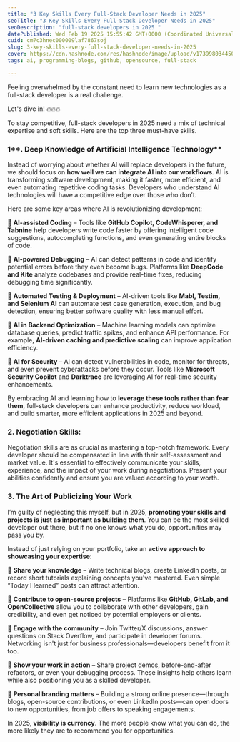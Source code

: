 ```yaml
---
title: "3 Key Skills Every Full-Stack Developer Needs in 2025"
seoTitle: "3 Key Skills Every Full-Stack Developer Needs in 2025"
seoDescription: "full-stack developers in 2025 "
datePublished: Wed Feb 19 2025 15:55:42 GMT+0000 (Coordinated Universal Time)
cuid: cm7c3hnec000009laf7867soj
slug: 3-key-skills-every-full-stack-developer-needs-in-2025
cover: https://cdn.hashnode.com/res/hashnode/image/upload/v1739980344501/f86570f2-cd29-442f-9341-b1ece1bb2ecb.jpeg
tags: ai, programming-blogs, github, opensource, full-stack

---
```


Feeling overwhelmed by the constant need to learn new technologies as a full-stack developer is a real challenge.

Let's dive in! 🔥🔥🔥  
  
To stay competitive, full-stack developers in 2025 need a mix of technical expertise and soft skills. Here are the top three must-have skills.

### 1**. Deep Knowledge of Artificial Intelligence Technology**

Instead of worrying about whether AI will replace developers in the future, we should focus on **how well we can integrate AI into our workflows**. AI is transforming software development, making it faster, more efficient, and even automating repetitive coding tasks. Developers who understand AI technologies will have a competitive edge over those who don’t.

Here are some key areas where AI is revolutionizing development:

🔹 **AI-assisted Coding** – Tools like **GitHub Copilot, CodeWhisperer, and Tabnine** help developers write code faster by offering intelligent code suggestions, autocompleting functions, and even generating entire blocks of code.

🔹 **AI-powered Debugging** – AI can detect patterns in code and identify potential errors before they even become bugs. Platforms like **DeepCode and Kite** analyze codebases and provide real-time fixes, reducing debugging time significantly.

🔹 **Automated Testing & Deployment** – AI-driven tools like **Mabl, Testim, and Selenium AI** can automate test case generation, execution, and bug detection, ensuring better software quality with less manual effort.

🔹 **AI in Backend Optimization** – Machine learning models can optimize database queries, predict traffic spikes, and enhance API performance. For example, **AI-driven caching and predictive scaling** can improve application efficiency.

🔹 **AI for Security** – AI can detect vulnerabilities in code, monitor for threats, and even prevent cyberattacks before they occur. Tools like **Microsoft Security Copilot** and **Darktrace** are leveraging AI for real-time security enhancements.

By embracing AI and learning how to **leverage these tools rather than fear them**, full-stack developers can enhance productivity, reduce workload, and build smarter, more efficient applications in 2025 and beyond.

### 2\. Negotiation Skills:

Negotiation skills are as crucial as mastering a top-notch framework. Every developer should be compensated in line with their self-assessment and market value. It's essential to effectively communicate your skills, experience, and the impact of your work during negotiations. Present your abilities confidently and ensure you are valued according to your worth.

### **3\. The Art of Publicizing Your Work**

I’m guilty of neglecting this myself, but in 2025, **promoting your skills and projects is just as important as building them**. You can be the most skilled developer out there, but if no one knows what you do, opportunities may pass you by.

Instead of just relying on your portfolio, take an **active approach to showcasing your expertise**:

🔹 **Share your knowledge** – Write technical blogs, create LinkedIn posts, or record short tutorials explaining concepts you’ve mastered. Even simple “Today I learned” posts can attract attention.

🔹 **Contribute to open-source projects** – Platforms like **GitHub, GitLab, and OpenCollective** allow you to collaborate with other developers, gain credibility, and even get noticed by potential employers or clients.

🔹 **Engage with the community** – Join Twitter/X discussions, answer questions on Stack Overflow, and participate in developer forums. Networking isn't just for business professionals—developers benefit from it too.

🔹 **Show your work in action** – Share project demos, before-and-after refactors, or even your debugging process. These insights help others learn while also positioning you as a skilled developer.

🔹 **Personal branding matters** – Building a strong online presence—through blogs, open-source contributions, or even LinkedIn posts—can open doors to new opportunities, from job offers to speaking engagements.

In 2025, **visibility is currency**. The more people know what you can do, the more likely they are to recommend you for opportunities.